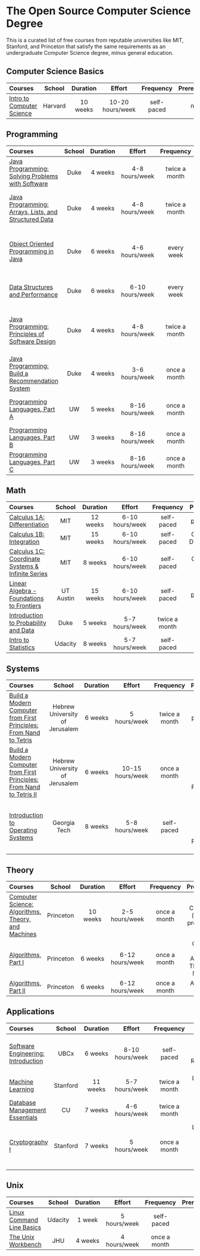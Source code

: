 # The Open Source Computer Science Degree

This is a curated list of free courses from reputable universities like MIT, Stanford, and Princeton that satisfy the same requirements as an undergraduate Computer Science degree, minus general education.

## Computer Science Basics

Courses | School | Duration | Effort | Frequency | Prerequisites
:-- | :--: | :--: | :--: | :--: | :--:
[Intro to Computer Science](https://www.edx.org/course/cs50s-introduction-computer-science-harvardx-cs50x) | Harvard | 10 weeks | 10-20 hours/week | self-paced | none

## Programming

Courses | School | Duration | Effort | Frequency | Prerequisites
:-- | :--: | :--: | :--: | :--: | :--:
[Java Programming: Solving Problems with Software](https://imp.i384100.net/GjkPGV)| Duke | 4 weeks | 4-8 hours/week | twice a month | none
[Java Programming: Arrays, Lists, and Structured Data](https://imp.i384100.net/15knRR)| Duke | 4 weeks | 4-8 hours/week | twice a month | Java Programming: Solving Problems with Software
[Object Oriented Programming in Java](https://imp.i384100.net/ZdznBq)| Duke | 6 weeks | 4-6 hours/week | every week | Java Programming: Arrays, Lists, and Structured Data
[Data Structures and Performance](https://imp.i384100.net/oevm0b)| Duke | 6 weeks | 6-10 hours/week | every week | Object Oriented Programming in Java
[Java Programming: Principles of Software Design](https://imp.i384100.net/zavZrO) | Duke | 4 weeks | 4-8 hours/week | twice a month | Java Programming: Arrays, Lists, and Structured Data
[Java Programming: Build a Recommendation System](https://imp.i384100.net/n1vro6) | Duke | 4 weeks | 3-6 hours/week | once a month | Java Programming: Principles of Software Design
[Programming Languages, Part A](imp.i384100.net/6b13oK) | UW | 5 weeks | 8-16 hours/week | once a month | Object Oriented Programming in Java
[Programming Languages, Part B](https://imp.i384100.net/2rebMz) | UW | 3 weeks | 8-16 hours/week | once a month | Programming Languages, Part A
[Programming Languages, Part C](https://imp.i384100.net/Ryogm9) | UW | 3 weeks | 8-16 hours/week | once a month | Programming Languages, Part B

## Math

Courses | School | Duration | Effort | Frequency | Prerequisites
:-- | :--: | :--: | :--: | :--: | :--:
[Calculus 1A: Differentiation](https://www.edx.org/course/calculus-1a-differentiation) | MIT | 12 weeks | 6-10 hours/week | self-paced | [pre-calculus](https://www.edx.org/course/precalculus-asux-mat170x)
[Calculus 1B: Integration](https://www.edx.org/course/calculus-1b-integration) | MIT | 15 weeks | 6-10 hours/week | self-paced | Calculus 1A: Differentiation
[Calculus 1C: Coordinate Systems & Infinite Series](https://www.edx.org/course/calculus-1c-coordinate-systems-infinite-mitx-18-01-3x-0)| MIT | 8 weeks | 6-10 hours/week | self-paced | Calculus 1B: Integration
[Linear Algebra - Foundations to Frontiers](https://www.edx.org/course/linear-algebra-foundations-to-frontiers) | UT Austin | 15 weeks | 6-10 hours/week | self-paced | [pre-calculus](https://www.edx.org/course/precalculus-asux-mat170x)
[Introduction to Probability and Data](https://imp.i384100.net/9WZ4E0) | Duke | 5 weeks | 5-7 hours/week | twice a month | none
[Intro to Statistics ](https://imp.i115008.net/intro-to-statistics) | Udacity | 8 weeks | 5-7 hours/week | self-paced | none


## Systems

Courses | School | Duration | Effort | Frequency | Prerequisites
:-- | :--: | :--: | :--: | :--: | :--:
[Build a Modern Computer from First Principles: From Nand to Tetris](imp.i384100.net/6b13dV) | Hebrew University of Jerusalem | 6 weeks | 5 hours/week | twice a month | basic programming knowledge
[Build a Modern Computer from First Principles: From Nand to Tetris II](https://imp.i384100.net/dovNVq) | Hebrew University of Jerusalem | 6 weeks | 10-15 hours/week | once a month | Build a Modern Computer from First Principles: From Nand to Tetris
[Introduction to Operating Systems](https://imp.i115008.net/introduction-to-operating-systems)| Georgia Tech | 8 weeks | 5-8 hours/week | self-paced | Build a Modern Computer from First Principles: From Nand to Tetris II


## Theory

Courses | School | Duration | Effort | Frequency | Prerequisites
:-- | :--: | :--: | :--: | :--: | :--:
[Computer Science: Algorithms, Theory, and Machines](https://imp.i384100.net/7mVROr) | Princeton | 10 weeks | 2-5 hours/week | once a month | Calculus 1A (all), basic programming
[Algorithms, Part I](https://imp.i384100.net/DVm9eo) | Princeton | 6 weeks | 6-12 hours/week | once a month | Computer Science: Algorithms, Theory, and Machines
[Algorithms, Part II](https://imp.i384100.net/jW4xyv) | Princeton | 6 weeks | 6-12 hours/week | once a month | Algorithms, Part I


## Applications

Courses | School | Duration | Effort | Frequency | Prerequisites
:-- | :--: | :--: | :--: | :--: | :--:
[Software Engineering: Introduction](https://www.edx.org/course/software-engineering-introduction-ubcx-softeng1x) | UBCx | 6 weeks | 8-10 hours/week | self-paced | Java Programming: Build a Recommendation System
[Machine Learning](https://imp.i384100.net/YgYEBJ) | Stanford | 11 weeks | 5-7 hours/week | twice a month | Linear Algebra - Foundations to Frontiers
[Database Management Essentials](https://imp.i384100.net/kjvDMn) | CU | 7 weeks | 4-6 hours/week | twice a month | basic programming & CS knowledge
[Cryptography I](https://imp.i384100.net/DVm9ej)| Stanford | 7 weeks | 5 hours/week | once a month | Linear Algebra - Foundations to Frontiers & Introduction to Probability and Data

## Unix

Courses | School | Duration | Effort | Frequency | Prerequisites
:-- | :--: | :--: | :--: | :--: | :--:
[Linux Command Line Basics](https://imp.i115008.net/linux-command-line-basics) | Udacity | 1 week | 5 hours/week | self-paced | none
[The Unix Workbench](https://imp.i384100.net/QOXZ4P) | JHU | 4 weeks | 4 hours/week | once a month | none
